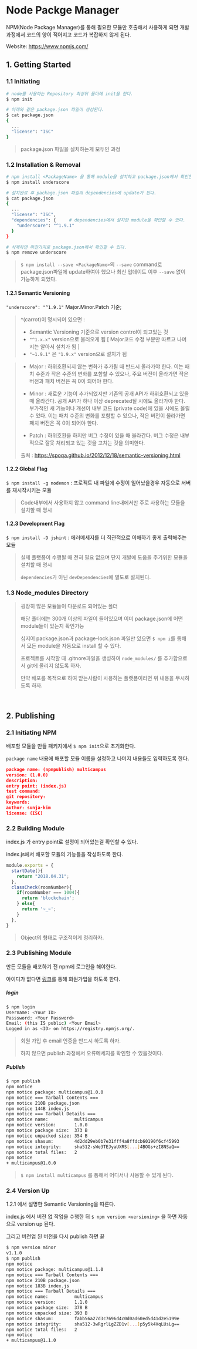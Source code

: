 # Node Packge Manager

NPM(Node Package Manager)를 통해 필요한 모듈만 호출해서 사용하게 되면 개발 과정에서 코드의 양이 적어지고 코드가 복잡하지 않게 된다.

Website: <https://www.npmjs.com/>

## 1. Getting Started

### 1.1 Initiating

```bash
# node를 사용하는 Repository 최상위 폴더에 init을 한다.
$ npm init

# 아래와 같은 package.json 파일이 생성된다.
$ cat package.json
{
  ...
  "license": "ISC"
}
```

> package.json 파일을 설치하는게 모두인 과정



### 1.2 Installation & Removal

```bash
# npm install <PackageName> 을 통해 module을 설치하고 package.json에서 확인한다.
$ npm install underscore

# 설치완료 후 package.json 파일의 dependencies에 update가 된다.
$ cat package.json
{
  ...
  "license": "ISC",
  "dependencies": {		# dependencies에서 설치한 module을 확인할 수 있다.
    "underscore": "^1.9.1" 
  }
}

# 삭제하면 마찬가지로 package.json에서 확인할 수 있다.
$ npm remove underscore
```

> `$ npm install --save <PackageName>`의 `--save` command로 package.json파일에 update하여야 했으나 최신 업데이트 이후 `--save` 없이 가능하게 되었다.



#### 1.2.1 Semantic Versioning

` "underscore": "^1.9.1" `  Major.Minor.Patch 기준;

> ^(carrot)이 명시되어 있으면 :
>
> - Semantic Versioning 기준으로 version control이 되고있는 것
> - `"^1.x.x"` version으로 불러오게 됨 [ Major코드 수정 부분만 따르고 나머지는 알아서 설치가 됨 ]
> - `"~1.9.1"` 은 `"1.9.x"` version으로 설치가 됨

> - Major : 하위호환되지 않는 변화가 추가될 때 반드시 올라가야 한다. 이는 패치 수준과 작은 수준의 변화를 포함할 수 있으나, 주요 버전이 올라가면 작은 버전과 패치 버전은 꼭 0이 되어야 한다.
>
> - Minor : 새로운 기능이 추가되었지만 기존의 공개 API가 하위호환되고 있을 때 올라간다. 공개 API가 하나 이상 deprecated될 시에도 올라가야 한다. 부가적인 새 기능이나 개선이 내부 코드 (private code)에 있을 시에도 올릴 수 있다. 이는 패치 수준의 변화를 포함할 수 있으나, 작은 버전이 올라가면 패치 버전은 꼭 0이 되어야 한다.
>
> - Patch : 하위호환을 하지만 버그 수정이 있을 때 올라간다. 버그 수정은 내부적으로 잘못 처리되고 있는 것을 고치는 것을 의미한다.
>
> 출처 : <https://spoqa.github.io/2012/12/18/semantic-versioning.html>



#### 1.2.2 Global Flag

`$ npm install -g nodemon` : 프로젝트 내 파일에 수정이 일어났을경우 자동으로 서버를 재시작시키는 모듈

> Code내부에서 사용하지 않고 command line내에서만 주로 사용하는 모듈을 설치할 때 명시

#### 1.2.3 Development Flag

`$ npm install -D jshint` : 에러메세지를 더 직관적으로 이해하기 좋게 출력해주는 모듈

> 실제 플랫폼이 수행될 때 전혀 필요 없으며 단지 개발에 도움을 주기위한 모듈을 설치할 때 명시
>
> `dependencies`가 아닌 `devDependencies`에 별도로 설치된다.



### 1.3 Node_modules Directory

> 굉장히 많은 모듈들이 다운로드 되어있는 폴더
>
> 해당 폴더에는 300개 이상의 파일이 들어있으며 이미 package.json에 어떤 module들이 있는지 확인가능
>
> 심지어 package.json과 package-lock.json 파일만 있으면 `$ npm i`를 통해서 모든 module을 자동으로 install 할 수 있다.
>
> 프로젝트를 시작할 때 .gitnore파일을 생성하여 `node_modules/` 를 추가함으로서 git에 올리지 않도록 하자.
>
> 만약 배포를 목적으로 하여 받는사람이 사용하는 플랫폼이라면 위 내용을 무시하도록 하자.

<br>

## 2. Publishing

### 2.1 Initiating NPM

배포할 모듈을 만들 패키지에서 `$ npm init`으로 초기화한다.

`package name` 내용에 배포할 모듈 이름을 설정하고 나머지 내용들도 입력하도록 한다.

 ``` json
package name: (npmpublish) multicampus
version: (1.0.0)
description:
entry point: (index.js)
test command:
git repository:
keywords:
author: sunja-kim
license: (ISC)
 ```



### 2.2 Building Module

index.js 가 entry point로 설정이 되어있는걸 확인할 수 있다.

index.js에서 배포할 모듈의 기능들을 작성하도록 한다.

```js
module.exports = {
  startDate(){
    return "2018.04.31";
  },
  classCheck(roomNumber){
    if(roomNumber === 1004){
      return 'blockchain';
    } else{
      return '~_~';
    }
  },
}
```

> Object의 형태로 구조적이게 정리하자.



### 2.3 Publishing Module

만든 모듈을 배포하기 전 npm에 로그인을 해야한다.

아이디가 없다면 [링크](https://www.npmjs.com/)를 통해 회원가입을 하도록 한다.

##### login

``` bash
$ npm login
Username: <Your ID>
Passsword: <Your Password>
Email: (this IS public) <Your Email>
Logged in as <ID> on https://registry.npmjs.org/.
```

> 회원 가입 후 email 인증을 반드시 하도록 하자.
>
> 하지 않으면 publish 과정에서 오류메세지를 확인할 수 있을것이다.

##### Publish

```bash
$ npm publish
npm notice
npm notice package: multicampus@1.0.0
npm notice === Tarball Contents ===
npm notice 210B package.json
npm notice 144B index.js
npm notice === Tarball Details ===
npm notice name:          multicampus
npm notice version:       1.0.0
npm notice package size:  373 B
npm notice unpacked size: 354 B
npm notice shasum:        4d2dd29eb0b7e31fff4a8ffdcb60190f6cf45993
npm notice integrity:     sha512-sWe3TEJyaUXRS[...]4BOGs+zI8NSaQ==
npm notice total files:   2
npm notice
+ multicampus@1.0.0
```

> `$ npm install multicampus` 를 통해서 어디서나 사용할 수 있게 된다.



### 2.4 Version Up

1.2.1 에서 설명한 Semantic Versioning을 따른다.

index.js 에서 버전 없 작업을 수행한 뒤 `$ npm version <versioning>` 을 하면 자동으로 version up 된다.

그리고 버전업 된 버전을 다시 publish 하면 끝

```bash
$ npm version minor
v1.1.0
$ npm publish
npm notice
npm notice package: multicampus@1.1.0
npm notice === Tarball Contents ===
npm notice 210B package.json
npm notice 183B index.js
npm notice === Tarball Details ===
npm notice name:          multicampus
npm notice version:       1.1.0
npm notice package size:  378 B
npm notice unpacked size: 393 B
npm notice shasum:        fabb56a27d3c7696d4c0d0ad60ed5d41d2e5199e
npm notice integrity:     sha512-3wRgrlLgZZD1v[...]p5y5k4VqLUsLg==
npm notice total files:   2
npm notice
+ multicampus@1.1.0
```
